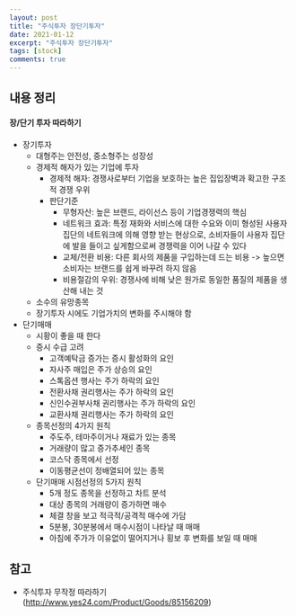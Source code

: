 ```yaml
---
layout: post
title: "주식투자 장단기투자"
date: 2021-01-12
excerpt: "주식투자 장단기투자"
tags: [stock]
comments: true
---
```


## 내용 정리

#### 장/단기 투자 따라하기

- 장기투자
  - 대형주는 안전성, 중소형주는 성장성
  - 경제적 해자가 있는 기업에 투자
    - 경제적 해자: 경쟁사로부터 기업을 보호하는 높은 집입장벽과 확고한 구조적 경쟁 우위
    - 판단기준
      - 무형자산: 높은 브랜드, 라이선스 등이 기업경쟁력의 핵심
      - 네트워크 효과: 특정 재화와 서비스에 대한 수요와 이미 형성된 사용자 집단의 네트워크에 의해 영향 받는 현상으로, 소비자들이 사용자 집단에 발을 들이고 싶게함으로써 경쟁력을 이어 나갈 수 있다
      - 교체/전환 비용: 다른 회사의 제품을 구입하는데 드는 비용 -> 높으면 소비자는 브랜드를 쉽게 바꾸려 하지 않음
      - 비용절감의 우위: 경쟁사에 비해 낮은 원가로 동일한 품질의 제품을 생산해 내는 것
  - 소수의 유망종목
  - 장기투자 시에도 기업가치의 변화를 주시해야 함
- 단기매매
  - 시황이 좋을 때 한다
  - 증시 수급 고려
    - 고객예탁금 증가는 증시 활성화의 요인
    - 자사주 매입은 주가 상승의 요인
    - 스톡옵션 행사는 주가 하락의 요인
    - 전환사채 권리행사는 주가 하락의 요인
    - 신인수권부사채 권리행사는 주가 하락의 요인
    - 교환사채 권리행사는 주가 하락의 요인
  - 종목선정의 4가지 원칙
    - 주도주, 테마주이거나 재료가 있는 종목
    - 거래량이 많고 증가추세인 종목
    - 코스닥 종목에서 선정
    - 이동평균선이 정배열되어 있는 종목
  - 단기매매 시점선정의 5가지 원칙
    - 5개 정도 종목을 선정하고 차트 분석
    - 대상 종목의 거래량이 증가하면 매수
    - 체결 창을 보고 적극적/공격적 매수에 가담
    - 5분봉, 30분봉에서 매수시점이 나타날 때 매매
    - 아침에 주가가 이유없이 떨어지거나 횡보 후 변화를 보일 때 매매


## 참고

- 주식투자 무작정 따라하기(http://www.yes24.com/Product/Goods/85156209)

